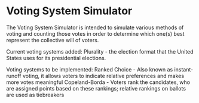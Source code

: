 # Voting System Simulator
The Voting System Simulator is intended to simulate various methods of voting and counting those votes in order to determine which one(s) best represent the collective will of voters.

Current voting systems added:
Plurality - the election format that the United States uses for its presidential elections.

Voting systems to be implemented:
Ranked Choice - Also known as instant-runoff voting, it allows voters to indicate relative preferences and makes more votes meaningful
Copeland-Borda - Voters rank the candidates, who are assigned points based on these rankings; relative rankings on ballots are used as tiebreakers
